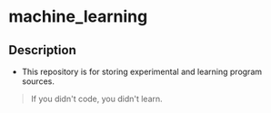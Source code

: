 # machine_learning


## Description

- This repository is for storing experimental and learning program sources.

> If you didn't code, you didn't learn.
